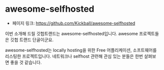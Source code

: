 # awesome-selfhosted

- 페이지 링크: https://github.com/Kickball/awesome-selfhosted

이번 소개해 드릴 깃헙트랜드는 awesome-selfhosted입니다. awesome 프로젝트들은 깃헙 트랜드 단골이군요.

awesome-selfhosted는 locally hosting을 위한 Free 어플리케이션, 소프트웨어를 리스팅한 프로젝트입니다.
네트워크나 selfhost 관련해 관심 있는 분들은 한번 살펴보면 좋을 것 같습니다.
